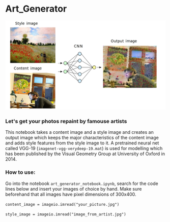 # Art_Generator
![readme_image.jpg](readme_image.jpg)
### Let's get your photos repaint by famouse artists
This notebook takes a content image and a style image and creates an output image which keeps the major characteristics of the content image and adds style features from the style image to it. A pretrained neural net called VGG-19 (`imagenet-vgg-verydeep-19.mat`) is used for modelling which has been published by the Visual Geometry Group at University of Oxford in 2014.

### How to use:

Go into the notebook `art_generator_notebook.ipynb`, search for the code lines below and insert your images of choice by hand. Make sure beforehand that all images have pixel dimensions of 300x400. 

`content_image = imageio.imread("your_picture.jpg")`

`style_image = imageio.imread("image_from_artist.jpg")`


